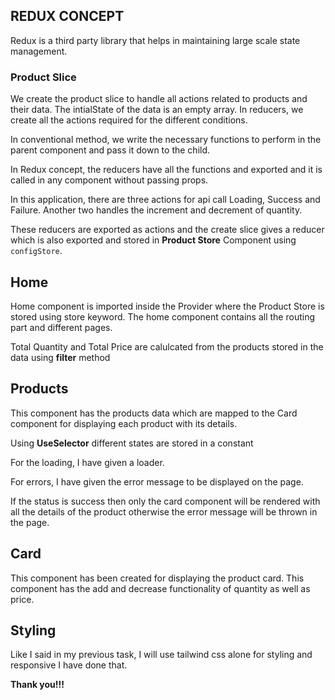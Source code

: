 ##  REDUX CONCEPT

Redux is a third party library that helps in maintaining large scale state management.


### Product Slice

 We create the product slice to handle all actions related to products and their data. The intialState of the data is an empty array. In reducers, we create all the actions required for the different conditions. 
 
 In conventional method, we write the necessary functions to perform in the parent component and pass it down to the child. 
 
 In Redux concept, the reducers have all the functions and exported and it is called in any component without passing props.

 In this application, there are three actions for api call Loading, Success and Failure. Another two handles the increment and decrement of quantity.

 These reducers are exported as actions and the create slice gives a reducer which is also exported and stored in **Product Store** Component using `configStore`.

 ## Home 

 Home component is imported inside the Provider where the Product Store is stored using store keyword. The home component contains all the routing part and different pages. 

 Total Quantity and Total Price are calulcated from the products stored in the data using **filter** method

## Products

This component has the products data which are mapped to the Card component  for displaying each product with its details. 

Using **UseSelector** different states are stored in a constant 

For the loading, I have given a loader.

For errors, I have given the error message to be displayed on the page.

If the status is success then only the card component will be rendered  with all the details of the product otherwise the error message will be thrown in the page.

## Card 

This component has  been created for displaying the product card. This component has the add and decrease  functionality of quantity as well as price. 

## Styling

Like I said in my previous task, I will use tailwind css alone for styling and responsive I have done that.


**Thank you!!!**